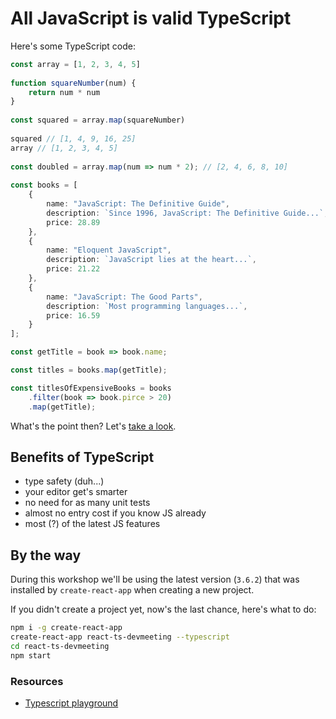 # All JavaScript is valid TypeScript

Here's some TypeScript code:

```typescript
const array = [1, 2, 3, 4, 5]
 
function squareNumber(num) {
    return num * num
}
 
const squared = array.map(squareNumber)
 
squared // [1, 4, 9, 16, 25]
array // [1, 2, 3, 4, 5]
 
const doubled = array.map(num => num * 2); // [2, 4, 6, 8, 10]
 
const books = [
    {
        name: "JavaScript: The Definitive Guide",
        description: `Since 1996, JavaScript: The Definitive Guide...`,
        price: 28.89
    },
    {
        name: "Eloquent JavaScript",
        description: `JavaScript lies at the heart...`,
        price: 21.22
    },
    {
        name: "JavaScript: The Good Parts",
        description: `Most programming languages...`,
        price: 16.59
    }
];

const getTitle = book => book.name;

const titles = books.map(getTitle);

const titlesOfExpensiveBooks = books
    .filter(book => book.pirce > 20)
    .map(getTitle);
```

What's the point then? Let's [take a look](https://codesandbox.io/embed/typescript-vs-javascript-n8ci4).

## Benefits of TypeScript

- type safety (duh...)
- your editor get's smarter
- no need for as many unit tests
- almost no entry cost if you know JS already
- most (?) of the latest JS features

## By the way

During this workshop we'll be using the latest version (`3.6.2`) that was installed by `create-react-app` when creating a new project.

If you didn't create a project yet, now's the last chance, here's what to do:
```bash
npm i -g create-react-app
create-react-app react-ts-devmeeting --typescript
cd react-ts-devmeeting
npm start
```

### Resources
- [Typescript playground](http://www.typescriptlang.org/play/)

